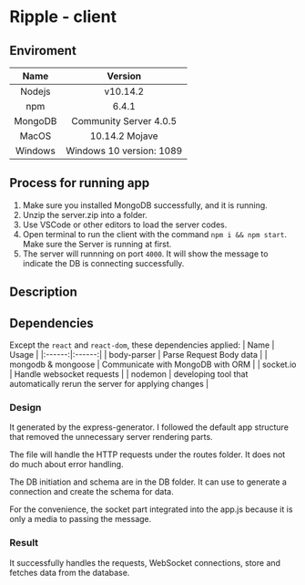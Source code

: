 # Ripple - client

## Enviroment
| Name | Version |
|:------:|:------:|
| Nodejs | v10.14.2|
| npm | 6.4.1|
| MongoDB| Community Server 4.0.5|
| MacOS | 10.14.2 Mojave|
| Windows | Windows 10 version: 1089|

## Process for running app
1. Make sure you installed MongoDB successfully, and it is running.
2. Unzip the server.zip into a folder.
3. Use VSCode or other editors to load the server codes.
4. Open terminal to run the client with the command `npm i && npm start`. Make sure the Server is running at first.
5. The server will runnning on port  `4000`. It will show the message to indicate the DB is connecting successfully.

## Description

## Dependencies

Except the `react` and `react-dom`, these dependencies applied: 
| Name | Usage |
|:------:|:------:|
| body-parser | Parse Request Body data |
| mongodb & mongoose | Communicate with MongoDB with ORM |
| socket.io | Handle websocket requests  |
| nodemon | developing tool that automatically rerun the server for applying changes |

### Design
It generated by the express-generator. I followed the default app structure that removed the unnecessary server rendering parts.

The file will handle the HTTP requests under the routes folder. It does not do much about error handling.

The DB initiation and schema are in the DB folder. It can use to generate a connection and create the schema for data.

For the convenience, the socket part integrated into the app.js because it is only a media to passing the message.

### Result
It successfully handles the requests, WebSocket connections, store and fetches data from the database.


